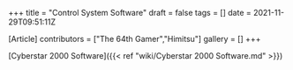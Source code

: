 +++
title = "Control System Software"
draft = false
tags = []
date = 2021-11-29T09:51:11Z

[Article]
contributors = ["The 64th Gamer","Himitsu"]
gallery = []
+++


[Cyberstar 2000 Software]({{< ref "wiki/Cyberstar 2000 Software.md" >}})